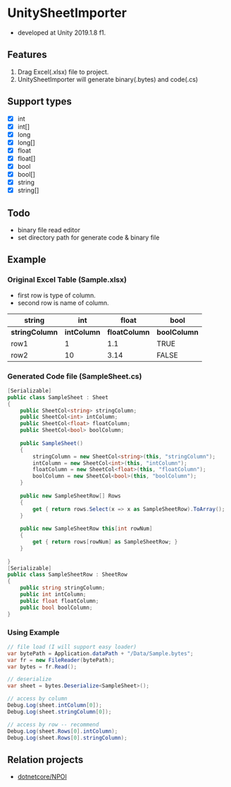 # UnitySheetImporter
- developed at Unity 2019.1.8 f1.

## Features
1. Drag Excel(.xlsx) file to project.
2. UnitySheetImporter will generate binary(.bytes) and code(.cs)

## Support types
- [x] int
- [x] int[]
- [x] long
- [x] long[]
- [x] float
- [x] float[]
- [x] bool
- [x] bool[]
- [x] string
- [x] string[]

## Todo
- binary file read editor
- set directory path for generate code & binary file

## Example

### Original Excel Table (Sample.xlsx)
- first row is type of column.
- second row is name of column.

| **string**       | **int**       | **float**       | **bool**       |
|--------------|-----------|-------------|------------|
| **stringColumn** | **intColumn** | **floatColumn** | **boolColumn** |
| row1         | 1         | 1.1         | TRUE       |
| row2         | 10        | 3.14        | FALSE      |

### Generated Code file (SampleSheet.cs) 
```csharp
[Serializable]
public class SampleSheet : Sheet
{
	public SheetCol<string> stringColumn;
	public SheetCol<int> intColumn;
	public SheetCol<float> floatColumn;
	public SheetCol<bool> boolColumn;
	
	public SampleSheet()
	{
		stringColumn = new SheetCol<string>(this, "stringColumn");
		intColumn = new SheetCol<int>(this, "intColumn");
		floatColumn = new SheetCol<float>(this, "floatColumn");
		boolColumn = new SheetCol<bool>(this, "boolColumn");
	}
	
	public new SampleSheetRow[] Rows
	{
		get { return rows.Select(x => x as SampleSheetRow).ToArray();  }
	}
	
	public new SampleSheetRow this[int rowNum]
	{
		get { return rows[rowNum] as SampleSheetRow; }
	}
	
}
[Serializable]
public class SampleSheetRow : SheetRow
{
	public string stringColumn;
	public int intColumn;
	public float floatColumn;
	public bool boolColumn;
}
```

### Using Example
```csharp
// file load (I will support easy loader)
var bytePath = Application.dataPath + "/Data/Sample.bytes";
var fr = new FileReader(bytePath);
var bytes = fr.Read();

// deserialize
var sheet = bytes.Deserialize<SampleSheet>();

// access by column
Debug.Log(sheet.intColumn[0]);
Debug.Log(sheet.stringColumn[0]);

// access by row -- recommend
Debug.Log(sheet.Rows[0].intColumn);
Debug.Log(sheet.Rows[0].stringColumn);
```

## Relation projects
- [dotnetcore/NPOI](https://github.com/dotnetcore/NPOI)